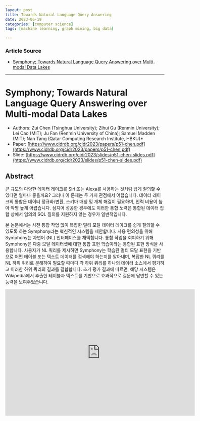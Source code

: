 ```yaml
---
layout: post
title: Towards Natural Language Query Answering   
date: 2023-06-19
categories: [computer science]
tags: [machine learning, graph mining, big data]

---
```


### Article Source

* [Symphony; Towards Natural Language Query Answering over Multi-modal Data Lakes](https://www.youtube.com/watch?v=fNidOgXxfvw)


---

# Symphony; Towards Natural Language Query Answering over Multi-modal Data Lakes

* Authors: Zui Chen (Tsinghua University); Zihui Gu (Renmin University); Lei Cao (MIT); Ju Fan (Renmin University of China); Samuel Madden (MIT); Nan Tang (Qatar Computing Research Institute, HBKU)*
* Paper: [https://www.cidrdb.org/cidr2023/papers/p51-chen.pdf](https://www.cidrdb.org/cidr2023/papers/p51-chen.pdf)
* Slide: [https://www.cidrdb.org/cidr2023/slides/p51-chen-slides.pdf](https://www.cidrdb.org/cidr2023/slides/p51-chen-slides.pdf)

## Abstract

큰 규모의 다양한 데이터 레이크를 Siri 또는 Alexa를 사용하는 것처럼 쉽게 질의할 수 있다면 얼마나 좋을까요? 그러나 이 문제는 두 가지 관점에서 어렵습니다. 데이터 레이크의 통합은 데이터 정규화/변환, 스키마 매칭 및 개체 해결이 필요하며, 인력 비용이 높아 악명 높게 어렵습니다. 심지어 성공한 경우에도 이러한 통합 노력은 통합된 데이터 집합 상에서 임의의 SQL 질의를 지원하지 않는 경우가 일반적입니다.

본 논문에서는 사전 통합 작업 없이 복잡한 멀티 모달 데이터 레이크를 쉽게 질의할 수 있도록 하는 Symphony라는 혁신적인 시스템을 제안합니다. 사용 편의성을 위해 Symphony는 자연어 (NL) 인터페이스를 채택합니다. 통합 작업을 회피하기 위해 Symphony은 다중 모달 데이터셋에 대한 통합 표현 학습이라는 통합된 표현 방식을 사용합니다. 사용자가 NL 쿼리를 제시하면 Symphony는 학습된 멀티 모달 표현을 기반으로 어떤 테이블 또는 텍스트 데이터를 검색해야 하는지를 알아내며, 복잡한 NL 쿼리를 NL 하위 쿼리로 분해하여 필요할 때마다 각 하위 쿼리를 하나의 데이터 소스에서 평가하고 이러한 하위 쿼리의 결과를 결합합니다. 초기 평가 결과에 따르면, 해당 시스템은 Wikipedia에서 추출한 테이블과 텍스트를 기반으로 효과적으로 질문에 답변할 수 있는 능력을 보여주었습니다.

<iframe width="600" height="400" src="https://www.youtube.com/embed/fNidOgXxfvw" title="YouTube video player" frameborder="0" allow="accelerometer; autoplay; clipboard-write; encrypted-media; gyroscope; picture-in-picture; web-share" allowfullscreen></iframe>